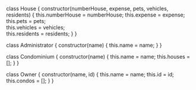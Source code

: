 
class House {
    constructor(numberHouse, expense, pets, vehicles, residents) {
        this.numberHouse = numberHouse;
        this.expense = expense;     
        this.pets = pets;      
        this.vehicles = vehicles;   
        this.residents = residents;
    }
}

class Administrator {
    constructor(name) {
        this.name = name;
    }
}

class Condominium {
    constructor(name) {
        this.name = name;
        this.houses = [];
    }
}

class Owner {
    constructor(name, id) {
        this.name = name;
        this.id = id;
        this.condos = [];
    }
}
